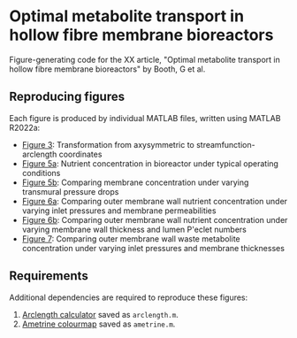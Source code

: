# Optimal metabolite transport in hollow fibre membrane bioreactors
Figure-generating code for the XX article, "Optimal metabolite transport in hollow fibre membrane bioreactors" by Booth, G et al.

## Reproducing figures
Each figure is produced by individual MATLAB files, written using MATLAB R2022a:

* [Figure 3](figure3_coordinate_plot.m): Transformation from axysymmetric to streamfunction-arclength coordinates
* [Figure 5a](figure5a_typical_operation.m): Nutrient concentration in bioreactor under typical operating conditions
* [Figure 5b](figure5b_compare_membrane.m): Comparing membrane concentration under varying transmural pressure drops
* [Figure 6a](figure6a_compare_Pin_kappa.m): Comparing outer membrane wall nutrient concentration under varying inlet pressures and membrane permeabilities
* [Figure 6b](figure6b_compare_Rm0_Peclet.m): Comparing outer membrane wall nutrient concentration under varying membrane wall thickness and lumen P\'eclet numbers
* [Figure 7](figure7_waste_sensitivity.m): Comparing outer membrane wall waste metabolite concentration under varying inlet pressures and membrane thicknesses

## Requirements
Additional dependencies are required to reproduce these figures:

1. [Arclength calculator](https://viewer.mathworks.com/?viewer=plain_code&url=https%3A%2F%2Fwww.mathworks.com%2Fmatlabcentral%2Fmlc-downloads%2Fdownloads%2Fe87feb46-b95f-46d3-b03f-9673422aab48%2Fd97fad3c-9349-4c7e-bb11-937bc860ae83%2Ffiles%2FRetinalTortuosityAnalysis%2Fsupplementary_functions%2Farc_length.m&embed=web) saved as `arclength.m`.
2. [Ametrine colourmap](https://github.com/briochemc/MATLAB_colormaps/blob/master/ametrine.m) saved as `ametrine.m`.
